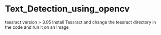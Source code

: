 # Text_Detection_using_opencv
tessract version > 3.05
Install Tessract and change the tessract directory in the code and run it on an Image
